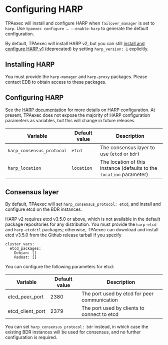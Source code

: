 # Configuring HARP

TPAexec will install and configure HARP when `failover_manager` is set
to `harp`. Use `tpaexec configure … --enable-harp` to generate the
default configuration.

By default, TPAexec will install HARP v2, but you can still
[install and configure HARP v1](harp1.md) (deprecated)
by setting `harp_version: 1` explicitly.

## Installing HARP

You must provide the `harp-manager` and `harp-proxy` packages. Please
contact EDB to obtain access to these packages.

## Configuring HARP 

See the [HARP documentation](https://documentation.enterprisedb.com/harp/release/latest/configuration/)
for more details on HARP configuration. At present, TPAexec does not
expose the majority of HARP configuration parameters as variables, but
this will change in future releases.

Variable | Default value | Description
---- | ---- | ---
`harp_consensus_protocol` | `etcd` | The consensus layer to use (`etcd` or `bdr`)
`harp_location` | `location` | The location of this instance (defaults to the `location` parameter)

## Consensus layer

By default, TPAexec will set `harp_consensus_protocol: etcd`, and
install and configure etcd on the BDR instances.

HARP v2 requires etcd v3.5.0 or above, which is not available in the
default package repositories for any distribution. You must provide the
`harp-etcd` and `harp-etcdctl` packages; otherwise, TPAexec can download
and install etcd v3.5.0 from the Github release tarball if you specify

```
cluster_vars:
  etcd_packages:
    Debian: []
    RedHat: []
```

You can configure the following parameters for etcd:

Variable	| Default value	| Description
---|---|---
etcd_peer_port	| 2380	| The port used by etcd for peer communication
etcd_client_port	| 2379	| The port used by clients to connect to etcd

You can set `harp_consensus_protocol: bdr` instead, in which case the
existing BDR instances will be used for consensus, and no further
configuration is required.
